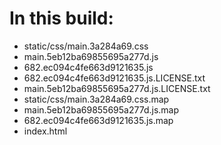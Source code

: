 # In this build:

- static/css/main.3a284a69.css
- main.5eb12ba69855695a277d.js
- 682.ec094c4fe663d9121635.js
- 682.ec094c4fe663d9121635.js.LICENSE.txt
- main.5eb12ba69855695a277d.js.LICENSE.txt
- static/css/main.3a284a69.css.map
- main.5eb12ba69855695a277d.js.map
- 682.ec094c4fe663d9121635.js.map
- index.html